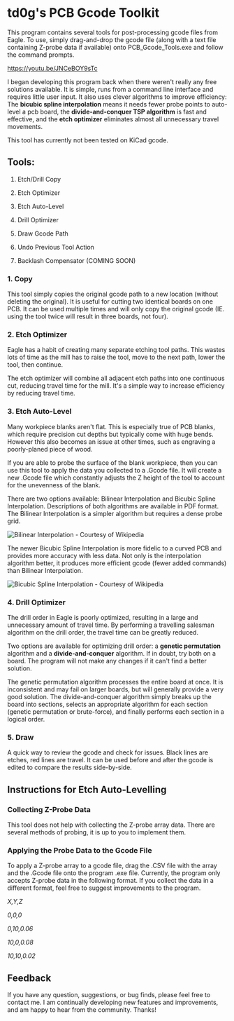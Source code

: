 # td0g's PCB Gcode Toolkit

This program contains several tools for post-processing gcode files from Eagle.  To use, simply drag-and-drop the gcode file (along with a text file containing Z-probe data if available) onto PCB_Gcode_Tools.exe and follow the command prompts.

https://youtu.be/JNCeBOY9sTc

I began developing this program back when there weren't really any free solutions available.  It is simple, runs from a command line interface and requires little user input.  It also uses clever algorithms to improve efficiency: The **bicubic spline interpolation** means it needs fewer probe points to auto-level a pcb board, the **divide-and-conquer TSP algorithm** is fast and effective, and the **etch optimizer** eliminates almost all unnecessary travel movements.

This tool has currently not been tested on KiCad gcode.

## Tools:

1. Etch/Drill Copy

2. Etch Optimizer

3. Etch Auto-Level

4. Drill Optimizer

5. Draw Gcode Path

6. Undo Previous Tool Action

7. Backlash Compensator (COMING SOON)

### 1. Copy

This tool simply copies the original gcode path to a new location (without deleting the original).  It is useful for cutting two identical boards on one PCB.  It can be used multiple times and will only copy the original gcode (IE. using the tool twice will result in three boards, not four).

### 2. Etch Optimizer

Eagle has a habit of creating many separate etching tool paths.  This wastes lots of time as the mill has to raise the tool, move to the next path, lower the tool, then continue.

The etch optimizer will combine all adjacent etch paths into one continuous cut, reducing travel time for the mill.  It's a simple way to increase efficiency by reducing travel time.

### 3. Etch Auto-Level

Many workpiece blanks aren't flat.  This is especially true of PCB blanks, which require precision cut depths but typically come with huge bends.  However this also becomes an issue at other times, such as engraving a poorly-planed piece of wood.

If you are able to probe the surface of the blank workpiece, then you can use this tool to apply the data you collected to a .Gcode file.  It will create a new .Gcode file which constantly adjusts the Z height of the tool to account for the unevenness of the blank.

There are two options available: Bilinear Interpolation and Bicubic Spline Interpolation.  Descriptions of both algorithms are available in PDF format.  The Bilinear Interpolation is a simpler algorithm but requires a dense probe grid. 

![Bilinear Interpolation - Courtesy of Wikipedia](https://upload.wikimedia.org/wikipedia/commons/thumb/d/dd/Interpolation-bilinear.svg/220px-Interpolation-bilinear.svg.png)

The newer Bicubic Spline Interpolation is more fidelic to a curved PCB and provides more accuracy with less data.  Not only is the interpolation algorithm better, it produces more efficient gcode (fewer added commands) than Bilinear Interpolation.

![Bicubic Spline Interpolation - Courtesy of Wikipedia](https://upload.wikimedia.org/wikipedia/commons/thumb/f/f5/Interpolation-bicubic.svg/220px-Interpolation-bicubic.svg.png)


### 4. Drill Optimizer

The drill order in Eagle is poorly optimized, resulting in a large and unnecessary amount of travel time.  By performing a travelling salesman algorithm on the drill order, the travel time can be greatly reduced.

Two options are available for optimizing drill order: a **genetic permutation** algorithm and a **divide-and-conquer** algorithm.  If in doubt, try both on a board.  The program will not make any changes if it can't find a better solution.

The genetic permutation algorithm processes the entire board at once.  It is inconsistent and may fail on larger boards, but will generally provide a very good solution.  The divide-and-conquer algorithm simply breaks up the board into sections, selects an appropriate algorithm for each section (genetic permutation or brute-force), and finally performs each section in a logical order.

### 5. Draw

A quick way to review the gcode and check for issues.  Black lines are etches, red lines are travel.  It can be used before and after the gcode is edited to compare the results side-by-side.

## Instructions for Etch Auto-Levelling

### Collecting Z-Probe Data

This tool does not help with collecting the Z-probe array data.  There are several methods of probing, it is up to you to implement them.

### Applying the Probe Data to the Gcode File

To apply a Z-probe array to a gcode file, drag the .CSV file with the array and the .Gcode file onto the program .exe file.  Currently, the program only accepts Z-probe data in the following format.  If you collect the data in a different format, feel free to suggest improvements to the program.

*X,Y,Z*

*0,0,0*

*0,10,0.06*

*10,0,0.08*

*10,10,0.02*

## Feedback

If you have any question, suggestions, or bug finds, please feel free to contact me.  I am continually developing new features and improvements, and am happy to hear from the community.  Thanks!
